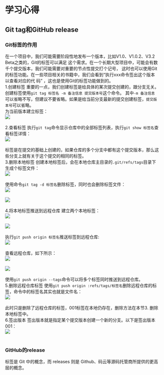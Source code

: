 # 学习心得
## Git tag和GitHub release
### Git标签的作用
在一个项目中，我们可能需要阶段性地发布一个版本，比如V1.0、V1.0.2、V3.2 Beta之类的，Git的标签可以满足
这个需求。在一个长期大型项目中，可能会有数千个提交版本，我们可能需要对重要的节点性提交打个记号，
这时也可以使用Git的标签功能。在一些项目相关的书籍中，我们会看到“执行xxx命令签出这个版本以查看对应的代
码” ，这也是使用Git的标签功能做到的。</br>
1.创建标签
重要的一点，我们创建标签是给具体的某次提交创建的，跟分支无关。创建标签使用`git tag 标签名 -m 备注信息 提交版本号`这个命令。
其中`-m 备注信息`可以省略不写，但建议不要省略。如果是给当前分支最新的提交创建标签，`提交版本号`可以省略。</br>
为当前版本建立标签：</br>
![](https://github.com/Huber-ming/Hello-world/blob/master/image/tag1.png)</br>
</br>
2.查看标签
执行`git tag`命令显示仓库中的全部标签列表，执行`git show 标签名`查看标签详情：</br>
![](https://github.com/Huber-ming/Hello-world/blob/master/image/tag2.png)</br>
</br>
标签是在提交的基础上创建的，如果仓库的多个分支中都有这个提交版本，那么这些分支上就有关于这个提交的相同的标签。</br>
3.删除本地标签
创建本地标签后，会在本地仓库主目录的`.git/refs/tags`目录下生成个标签文件：</br>
![](https://github.com/Huber-ming/Hello-world/blob/master/image/tag3.png)</br>
</br>
使用命令`git tag -d 标签名`删除标签，同时也会删除标签文件：</br>
![](https://github.com/Huber-ming/Hello-world/blob/master/image/tag4.png)</br>
</br>
![](https://github.com/Huber-ming/Hello-world/blob/master/image/tag5.png)</br>
</br>
4.将本地标签推送到远程仓库
建立两个本地标签：</br>
![](https://github.com/Huber-ming/Hello-world/blob/master/image/tag6.png)</br>
</br>
![](https://github.com/Huber-ming/Hello-world/blob/master/image/tag7.png)</br>
</br>
执行`git push origin 标签名`推送标签到远程仓库:</br>
![](https://github.com/Huber-ming/Hello-world/blob/master/image/tag8.png)</br>
</br>
查看远程仓库，如下所示：</br>
![](https://github.com/Huber-ming/Hello-world/blob/master/image/tag9.png)</br>
</br>
![](https://github.com/Huber-ming/Hello-world/blob/master/image/tag10.png)</br>
</br>
使用`git push origin --tags`命令可以将多个标签同时推送到远程仓库。</br>
5.删除远程仓库标签
使用`git push origin :refs/tags/标签名`删除远程仓库的标签，命令中的标签名其实也就是文件名：</br>
![](https://github.com/Huber-ming/Hello-world/blob/master/image/tag11.png)</br>
</br>
此时只是删除了远程仓库的标签，001标签在本地仍存在，删除方法在本节3. 删除本地标签中。</br>
6.签出版本
签出版本就是指定某个提交版本创建一个新的分支。以下是签出版本001：</br>
![](https://github.com/Huber-ming/Hello-world/blob/master/image/tag12.png)</br>
</br>
### GitHub的release
标签是 Git 中的概念，而 releases 则是 Github、码云等源码托管商所提供的更高层的概念。</br>

















